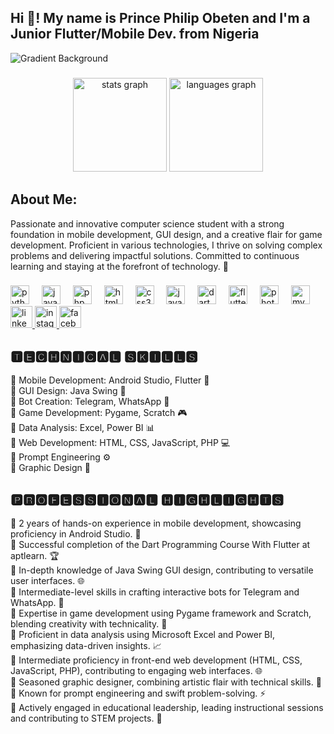 <h2 align="left">Hi 👋! My name is Prince Philip Obeten and I'm a Junior Flutter/Mobile Dev.  from Nigeria</h2>

![Gradient Background](https://github.com/Princeobeten/Princeobeten/main/gradient.png)

###

<div align="center">
  <img src="https://github-readme-stats.vercel.app/api?username=princeobeten&hide_title=false&hide_rank=false&show_icons=true&include_all_commits=true&count_private=true&disable_animations=false&theme=dracula&locale=en&hide_border=false" height="150" alt="stats graph"  />
  <img src="https://github-readme-stats.vercel.app/api/top-langs?username=princeobeten&locale=en&hide_title=false&layout=compact&card_width=320&langs_count=5&theme=dracula&hide_border=false" height="150" alt="languages graph"  />
</div>

###

<p align="left"><h2>About Me:</h2>
Passionate and innovative computer science student with a strong foundation in mobile development, GUI design, and a creative flair for game development. Proficient in various technologies, I thrive on solving complex problems and delivering impactful solutions. Committed to continuous learning and staying at the forefront of technology. 🚀</p>

###

<div align="left">
  <img src="https://cdn.jsdelivr.net/gh/devicons/devicon/icons/python/python-original.svg" height="30" alt="python logo"  />
  <img width="12" />
  <img src="https://cdn.jsdelivr.net/gh/devicons/devicon/icons/java/java-original.svg" height="30" alt="java logo"  />
  <img width="12" />
  <img src="https://cdn.jsdelivr.net/gh/devicons/devicon/icons/php/php-original.svg" height="30" alt="php logo"  />
  <img width="12" />
  <img src="https://cdn.jsdelivr.net/gh/devicons/devicon/icons/html5/html5-original.svg" height="30" alt="html5 logo"  />
  <img width="12" />
  <img src="https://cdn.jsdelivr.net/gh/devicons/devicon/icons/css3/css3-original.svg" height="30" alt="css3 logo"  />
  <img width="12" />
  <img src="https://cdn.jsdelivr.net/gh/devicons/devicon/icons/javascript/javascript-original.svg" height="30" alt="javascript logo"  />
  <img width="12" />
  <img src="https://cdn.jsdelivr.net/gh/devicons/devicon/icons/dart/dart-original.svg" height="30" alt="dart logo"  />
  <img width="12" />
  <img src="https://cdn.jsdelivr.net/gh/devicons/devicon/icons/flutter/flutter-original.svg" height="30" alt="flutter logo"  />
  <img width="12" />
  <img src="https://cdn.jsdelivr.net/gh/devicons/devicon/icons/photoshop/photoshop-plain.svg" height="30" alt="photoshop logo"  />
  <img width="12" />
  <img src="https://cdn.jsdelivr.net/gh/devicons/devicon/icons/mysql/mysql-original.svg" height="30" alt="mysql logo"  />
  
 
 
  <a href="https://www.linkedin.com/in/princeobeten/" target="_blank">
    <img src="https://img.shields.io/static/v1?message=LinkedIn&logo=linkedin&label=&color=0077B5&logoColor=white&labelColor=&style=for-the-badge" height="35" alt="linkedin logo"  />
  </a>
  <a href="https://www.instagram.com/princeobeten1" target="_blank">
    <img src="https://img.shields.io/static/v1?message=Instagram&logo=instagram&label=&color=E4405F&logoColor=white&labelColor=&style=for-the-badge" height="35" alt="instagram logo"  />
  </a>
  <a href="https://web.facebook.com/prince.obeten.756" target="_blank">
    <img src="https://img.shields.io/static/v1?message=Facebook&logo=facebook&label=&color=1877F2&logoColor=white&labelColor=&style=for-the-badge" height="35" alt="facebook logo"  />
  </a>
<!--   <a href="[princeobeten56@gmail.com](https://mail.google.com/mail/u/0/#inbox?compose=DmwnWrRlQQPXQdCdPWzrmZFPKqjdDxLbxcfRXmwgrDsKxjXKlTTztqVsBmDBphxxHLlPPGPkfGPQ)" target="_blank">
    <img src="https://img.shields.io/static/v1?message=Gmail&logo=gmail&label=&color=D14836&logoColor=white&labelColor=&style=for-the-badge" height="35" alt="gmail logo"  />
  </a> -->


</div>

###

<p align="left">
<h2>🆃🅴🅲🅷🅽🅸🅲🅰🅻 🆂🅺🅸🅻🅻🆂</h2>

🚦 Mobile Development: Android Studio, Flutter 📱 <br>
🚦 GUI Design: Java Swing 🎨 <br>
🚦 Bot Creation: Telegram, WhatsApp 🤖 <br>
🚦 Game Development: Pygame, Scratch 🎮 <br>
🚦 Data Analysis: Excel, Power BI 📊 <br>
🚦 Web Development: HTML, CSS, JavaScript, PHP 💻 <br>
🚦 Prompt Engineering ⚙️ <br>
🚦 Graphic Design 🎨 <br>

<h2>🅿🆁🅾🅵🅴🆂🆂🅸🅾🅽🅰🅻 🅷🅸🅶🅷🅻🅸🅶🅷🆃🆂</h2>

🚦 2 years of hands-on experience in mobile development, showcasing proficiency in Android Studio. 🌟 <br>
🚦 Successful completion of the Dart Programming Course With Flutter at aptlearn. 🏆 <br>
🚦 In-depth knowledge of Java Swing GUI design, contributing to versatile user interfaces. 🌐 <br>
🚦 Intermediate-level skills in crafting interactive bots for Telegram and WhatsApp. 💬 <br>
🚦 Expertise in game development using Pygame framework and Scratch, blending creativity with technicality. 🚀 <br>
🚦 Proficient in data analysis using Microsoft Excel and Power BI, emphasizing data-driven insights. 📈 <br>
🚦 Intermediate proficiency in front-end web development (HTML, CSS, JavaScript, PHP), contributing to engaging web interfaces. 🌐 <br>
🚦 Seasoned graphic designer, combining artistic flair with technical skills. 🎨 <br>
🚦 Known for prompt engineering and swift problem-solving. ⚡ <br>
🚦 Actively engaged in educational leadership, leading instructional sessions and contributing to STEM projects. 🌟</p>

###
